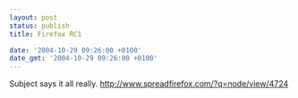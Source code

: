 ```yaml
---
layout: post
status: publish
title: Firefox RC1

date: '2004-10-29 09:26:00 +0100'
date_gmt: '2004-10-29 09:26:00 +0100'
---
```

Subject says it all really.
<a href="http://www.spreadfirefox.com/?q=node/view/4724">http://www.spreadfirefox.com/?q=node/view/4724</a>
